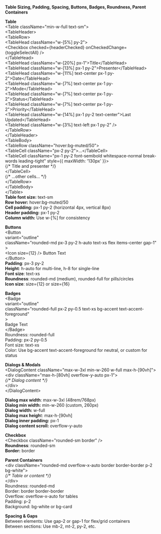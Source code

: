 **Table Sizing, Padding, Spacing, Buttons, Badges, Roundness, Parent Containers**

**Table**  
\<Table className="min-w-full text-sm"\>  
  \<TableHeader\>  
    \<TableRow\>  
      \<TableHead className="w-\[5%\] py-2"\>  
        \<Checkbox checked={headerChecked} onCheckedChange={toggleSelectAll} /\>  
      \</TableHead\>  
      \<TableHead className="w-\[20%\] px-1"\>Title\</TableHead\>  
      \<TableHead className="w-\[13%\] px-1 py-2"\>Presenter\</TableHead\>  
      \<TableHead className="w-\[11%\] text-center px-1 py-2"\>Date\</TableHead\>  
      \<TableHead className="w-\[7%\] text-center px-1 py-2"\>Mode\</TableHead\>  
      \<TableHead className="w-\[7%\] text-center px-1 py-2"\>Status\</TableHead\>  
      \<TableHead className="w-\[7%\] text-center px-1 py-2"\>Priority\</TableHead\>  
      \<TableHead className="w-\[14%\] px-1 py-2 text-center"\>Last Updated\</TableHead\>  
      \<TableHead className="w-\[3%\] text-left px-1 py-2" /\>  
    \</TableRow\>  
  \</TableHeader\>  
  \<TableBody\>  
    \<TableRow className="hover:bg-muted/50"\>  
      \<TableCell className="px-2 py-2"\>...\</TableCell\>  
      \<TableCell className="px-1 py-2 font-semibold whitespace-normal break-words leading-tight" style={{ maxWidth: '130px' }}\>  
        {/\* Title and presenter \*/}  
      \</TableCell\>  
      {/\* ...other cells... \*/}  
    \</TableRow\>  
  \</TableBody\>  
\</Table\>  
 **Table font size:** text-sm  
 **Row hover:** hover:bg-muted/50  
 **Cell padding:** px-1 py-2 (horizontal 4px, vertical 8px)  
 **Header padding:** px-1 py-2  
 **Column width:** Use w-\[%\] for consistency

 **Buttons**  
\<Button  
  variant="outline"  
  className="rounded-md px-3 py-2 h-auto text-xs flex items-center gap-1"  
\>  
  \<Icon size={12} /\> Button Text  
\</Button\>  
 **Padding**: px-3 py-2  
 **Height**: h-auto for multi-line, h-8 for single-line  
 **Font size**: text-xs  
 **Roundness**: rounded-md (medium), rounded-full for pills/circles  
 **Icon size**: size={12} or size={16}

 **Badges**  
\<Badge  
  variant="outline"  
  className="rounded-full px-2 py-0.5 text-xs bg-accent text-accent-foreground"  
\>  
  Badge Text  
\</Badge\>  
 Roundness: rounded-full  
 Padding: px-2 py-0.5  
 Font size: text-xs  
 Color: Use bg-accent text-accent-foreground for neutral, or custom for status

 **Dialogs & Modals**  
\<DialogContent className="max-w-3xl min-w-260 w-full max-h-\[90vh\]"\>  
  \<div className="max-h-\[80vh\] overflow-y-auto px-1"\>  
    *{/\* Dialog content \*/}*  
  \</div\>  
\</DialogContent\>

 **Dialog max width**: max-w-3xl (48rem/768px)  
 **Dialog min width:** min-w-260 (custom, 260px)  
 **Dialog width:** w-full  
 **Dialog max heigh**t: max-h-\[90vh\]  
 **Dialog inner padding:** px-1  
 **Dialog content scroll:** overflow-y-auto

**Checkbox**  
\<Checkbox className="rounded-sm border" /\>  
 **Roundness**: rounded-sm  
 **Border:** border

**Parent Containers**  
\<div className="rounded-md overflow-x-auto border border-border p-2 bg-white"\>  
  *{/\* Table or content \*/}*  
\</div\>  
 Roundness: rounded-md  
 Border: border border-border  
 Overflow: overflow-x-auto for tables  
 Padding: p-2  
 Background: bg-white or bg-card

 **Spacing & Gaps**  
 Between elements: Use gap-2 or gap-1 for flex/grid containers  
 Between sections: Use mb-2, mt-2, py-2, etc.

